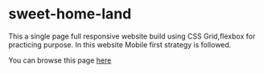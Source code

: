 # sweet-home-land
This a single page full responsive website build using CSS Grid,flexbox for practicing purpose. In this website Mobile first strategy is followed.

You can browse this page [here](https://saswatawork.github.io/sweet-home-land/)
